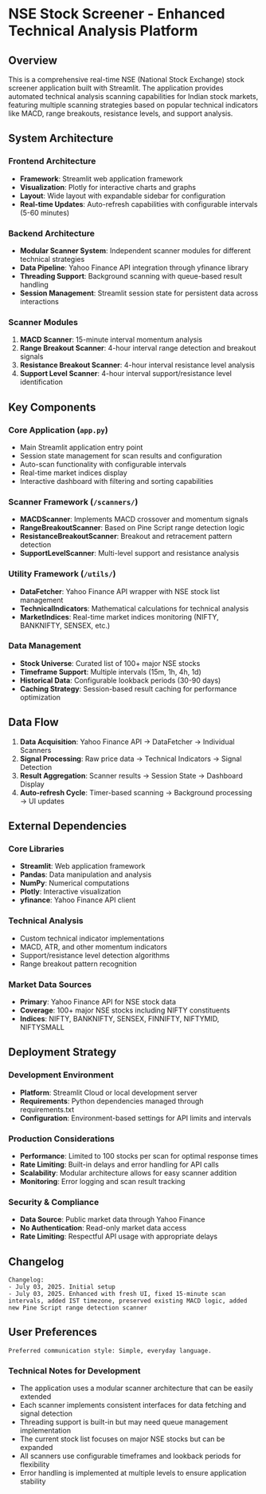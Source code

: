 # NSE Stock Screener - Enhanced Technical Analysis Platform

## Overview

This is a comprehensive real-time NSE (National Stock Exchange) stock screener application built with Streamlit. The application provides automated technical analysis scanning capabilities for Indian stock markets, featuring multiple scanning strategies based on popular technical indicators like MACD, range breakouts, resistance levels, and support analysis.

## System Architecture

### Frontend Architecture
- **Framework**: Streamlit web application framework
- **Visualization**: Plotly for interactive charts and graphs
- **Layout**: Wide layout with expandable sidebar for configuration
- **Real-time Updates**: Auto-refresh capabilities with configurable intervals (5-60 minutes)

### Backend Architecture
- **Modular Scanner System**: Independent scanner modules for different technical strategies
- **Data Pipeline**: Yahoo Finance API integration through yfinance library
- **Threading Support**: Background scanning with queue-based result handling
- **Session Management**: Streamlit session state for persistent data across interactions

### Scanner Modules
1. **MACD Scanner**: 15-minute interval momentum analysis
2. **Range Breakout Scanner**: 4-hour interval range detection and breakout signals
3. **Resistance Breakout Scanner**: 4-hour interval resistance level analysis
4. **Support Level Scanner**: 4-hour interval support/resistance level identification

## Key Components

### Core Application (`app.py`)
- Main Streamlit application entry point
- Session state management for scan results and configuration
- Auto-scan functionality with configurable intervals
- Real-time market indices display
- Interactive dashboard with filtering and sorting capabilities

### Scanner Framework (`/scanners/`)
- **MACDScanner**: Implements MACD crossover and momentum signals
- **RangeBreakoutScanner**: Based on Pine Script range detection logic
- **ResistanceBreakoutScanner**: Breakout and retracement pattern detection
- **SupportLevelScanner**: Multi-level support and resistance analysis

### Utility Framework (`/utils/`)
- **DataFetcher**: Yahoo Finance API wrapper with NSE stock list management
- **TechnicalIndicators**: Mathematical calculations for technical analysis
- **MarketIndices**: Real-time market indices monitoring (NIFTY, BANKNIFTY, SENSEX, etc.)

### Data Management
- **Stock Universe**: Curated list of 100+ major NSE stocks
- **Timeframe Support**: Multiple intervals (15m, 1h, 4h, 1d)
- **Historical Data**: Configurable lookback periods (30-90 days)
- **Caching Strategy**: Session-based result caching for performance optimization

## Data Flow

1. **Data Acquisition**: Yahoo Finance API → DataFetcher → Individual Scanners
2. **Signal Processing**: Raw price data → Technical Indicators → Signal Detection
3. **Result Aggregation**: Scanner results → Session State → Dashboard Display
4. **Auto-refresh Cycle**: Timer-based scanning → Background processing → UI updates

## External Dependencies

### Core Libraries
- **Streamlit**: Web application framework
- **Pandas**: Data manipulation and analysis
- **NumPy**: Numerical computations
- **Plotly**: Interactive visualization
- **yfinance**: Yahoo Finance API client

### Technical Analysis
- Custom technical indicator implementations
- MACD, ATR, and other momentum indicators
- Support/resistance level detection algorithms
- Range breakout pattern recognition

### Market Data Sources
- **Primary**: Yahoo Finance API for NSE stock data
- **Coverage**: 100+ major NSE stocks including NIFTY constituents
- **Indices**: NIFTY, BANKNIFTY, SENSEX, FINNIFTY, NIFTYMID, NIFTYSMALL

## Deployment Strategy

### Development Environment
- **Platform**: Streamlit Cloud or local development server
- **Requirements**: Python dependencies managed through requirements.txt
- **Configuration**: Environment-based settings for API limits and intervals

### Production Considerations
- **Performance**: Limited to 100 stocks per scan for optimal response times
- **Rate Limiting**: Built-in delays and error handling for API calls
- **Scalability**: Modular architecture allows for easy scanner addition
- **Monitoring**: Error logging and scan result tracking

### Security & Compliance
- **Data Source**: Public market data through Yahoo Finance
- **No Authentication**: Read-only market data access
- **Rate Limiting**: Respectful API usage with appropriate delays

## Changelog

```
Changelog:
- July 03, 2025. Initial setup
- July 03, 2025. Enhanced with fresh UI, fixed 15-minute scan intervals, added IST timezone, preserved existing MACD logic, added new Pine Script range detection scanner
```

## User Preferences

```
Preferred communication style: Simple, everyday language.
```

### Technical Notes for Development
- The application uses a modular scanner architecture that can be easily extended
- Each scanner implements consistent interfaces for data fetching and signal detection
- Threading support is built-in but may need queue management implementation
- The current stock list focuses on major NSE stocks but can be expanded
- All scanners use configurable timeframes and lookback periods for flexibility
- Error handling is implemented at multiple levels to ensure application stability